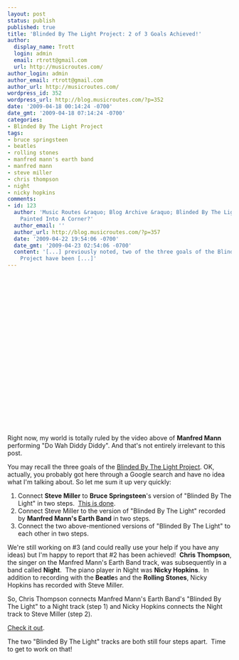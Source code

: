 ```yaml
---
layout: post
status: publish
published: true
title: 'Blinded By The Light Project: 2 of 3 Goals Achieved!'
author:
  display_name: Trott
  login: admin
  email: rtrott@gmail.com
  url: http://musicroutes.com/
author_login: admin
author_email: rtrott@gmail.com
author_url: http://musicroutes.com/
wordpress_id: 352
wordpress_url: http://blog.musicroutes.com/?p=352
date: '2009-04-18 00:14:24 -0700'
date_gmt: '2009-04-18 07:14:24 -0700'
categories:
- Blinded By The Light Project
tags:
- bruce springsteen
- beatles
- rolling stones
- manfred mann's earth band
- manfred mann
- steve miller
- chris thompson
- night
- nicky hopkins
comments:
- id: 123
  author: 'Music Routes &raquo; Blog Archive &raquo; Blinded By The Light Project:
    Painted Into A Corner?'
  author_email: ''
  author_url: http://blog.musicroutes.com/?p=357
  date: '2009-04-22 19:54:06 -0700'
  date_gmt: '2009-04-23 02:54:06 -0700'
  content: '[...] previously noted, two of the three goals of the Blinded By The Light
    Project have been [...]'
---
```

<p><object classid="clsid:d27cdb6e-ae6d-11cf-96b8-444553540000" width="425" height="344" codebase="http://download.macromedia.com/pub/shockwave/cabs/flash/swflash.cab#version=6,0,40,0"><param name="allowFullScreen" value="true" /><param name="allowscriptaccess" value="always" /><param name="src" value="http://www.youtube.com/v/30p0PJrHrgE&amp;hl=en&amp;fs=1" /><param name="allowfullscreen" value="true" /><embed type="application/x-shockwave-flash" width="425" height="344" src="http://www.youtube.com/v/30p0PJrHrgE&amp;hl=en&amp;fs=1" allowscriptaccess="always" allowfullscreen="true"></embed></object></p>
<p>Right now, my world is totally ruled by the video above of <strong>Manfred Mann</strong> performing "Do Wah Diddy Diddy".  And that's not entirely irrelevant to this post.</p>
<p>You may recall the three goals of the <a href="http://blog.musicroutes.com/?p=264" target="_blank">Blinded By The Light Project</a>.  OK, actually, you probably got here through a Google search and have no idea what I'm talking about.  So let me sum it up very quickly:</p>
<ol>
<li>Connect <strong>Steve Miller</strong> to <strong>Bruce Springsteen</strong>'s version of "Blinded By The Light" in two steps.  <a href="http://blog.musicroutes.com/?p=347" target="_blank">This is done</a>.</li>
<li>Connect Steve Miller to the version of "Blinded By The Light" recorded by <strong>Manfred Mann's Earth Band</strong> in two steps.</li>
<li>Connect the two above-mentioned versions of "Blinded By The Light" to each other in two steps.</li>
</ol>
<p>We're still working on #3 (and could really use your help if you have any ideas) but I'm happy to report that #2 has been achieved!  <strong>Chris Thompson</strong>, the singer on the Manfred Mann's Earth Band track, was subsequently in a band called <strong>Night</strong>.  The piano player in Night was <strong>Nicky Hopkins</strong>.  In addition to recording with the <strong>Beatle</strong>s and the <strong>Rolling Stones</strong>, Nicky Hopkins has recorded with Steve Miller.</p>
<p>So, Chris Thompson connects Manfred Mann's Earth Band's "Blinded By The Light" to a Night track (step 1) and Nicky Hopkins connects the Night track to Steve Miller (step 2).</p>
<p><a href="http://musicroutes.com/route.php?route=60a01bcd91315852936fa80f1b5a0acf" target="_blank">Check it out</a>.</p>
<p>The two "Blinded By The Light" tracks are both still four steps apart.  Time to get to work on that!</p>
